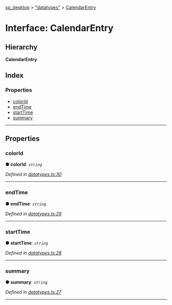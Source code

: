 [sp_desktop](../README.md) > ["datatypes"](../modules/_datatypes_.md) > [CalendarEntry](../interfaces/_datatypes_.calendarentry.md)

# Interface: CalendarEntry

## Hierarchy

**CalendarEntry**

## Index

### Properties

* [colorId](_datatypes_.calendarentry.md#colorid)
* [endTime](_datatypes_.calendarentry.md#endtime)
* [startTime](_datatypes_.calendarentry.md#starttime)
* [summary](_datatypes_.calendarentry.md#summary)

---

## Properties

<a id="colorid"></a>

###  colorId

**● colorId**: *`string`*

*Defined in [datatypes.ts:30](https://github.com/sammy0025/SP_Desktop/blob/95cf60f/src/datatypes.ts#L30)*

___
<a id="endtime"></a>

###  endTime

**● endTime**: *`string`*

*Defined in [datatypes.ts:29](https://github.com/sammy0025/SP_Desktop/blob/95cf60f/src/datatypes.ts#L29)*

___
<a id="starttime"></a>

###  startTime

**● startTime**: *`string`*

*Defined in [datatypes.ts:28](https://github.com/sammy0025/SP_Desktop/blob/95cf60f/src/datatypes.ts#L28)*

___
<a id="summary"></a>

###  summary

**● summary**: *`string`*

*Defined in [datatypes.ts:27](https://github.com/sammy0025/SP_Desktop/blob/95cf60f/src/datatypes.ts#L27)*

___

